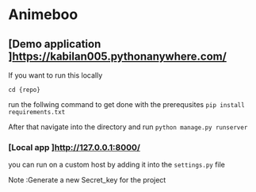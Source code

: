 # Animeboo

## [Demo application ]https://kabilan005.pythonanywhere.com/

If you want to run this locally 

`cd {repo}`

run the follwing command to get done with the prerequsites `pip install requirements.txt`

After that navigate into the directory and run `python manage.py runserver` 
  
### [Local app ]http://127.0.0.1:8000/

you can run on a custom host by adding it into the `settings.py` file

Note :Generate a new Secret_key for the project 
